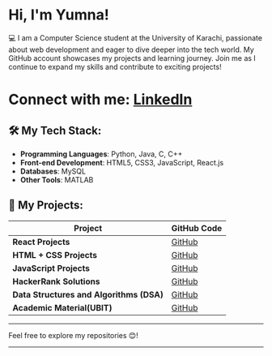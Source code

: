 # Hi, I'm Yumna! 

💻 I am a Computer Science student at the University of Karachi, passionate about web development and eager to dive deeper into the tech world. My GitHub account showcases my projects and learning journey. Join me as I continue to expand my skills and contribute to exciting projects!

# Connect with me: [LinkedIn](https://www.linkedin.com/in/yumna-mubeen-b0893a237)
 
## 🛠️ My Tech Stack:

- **Programming Languages**: Python, Java, C, C++
- **Front-end Development**: HTML5, CSS3, JavaScript, React.js
- **Databases**: MySQL
- **Other Tools**: MATLAB

## 📂 My Projects:

| **Project**                       | **GitHub Code**                                         |
|-----------------------------------|---------------------------------------------------------|
| **React Projects**                | [GitHub](https://github.com/Yumna0019/React_Projects) |
| **HTML + CSS Projects**                    | [GitHub](https://github.com/Yumna0019/HTML-CSS_Projects) |
| **JavaScript Projects**                    | [GitHub](https://github.com/Yumna0019/JavaScript_Projects) |
| **HackerRank Solutions**                           | [GitHub](https://github.com/Yumna0019/HackerRank) |
| **Data Structures and Algorithms (DSA)** | [GitHub](https://github.com/Yumna0019/DSA_Codes) |
| **Academic Material(UBIT)**  | [GitHub](https://github.com/Yumna0019/) |

---

Feel free to explore my repositories 😊!

---
